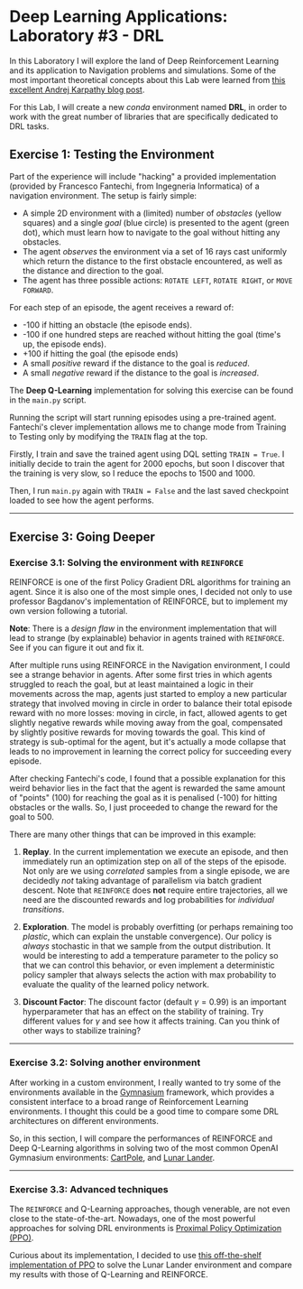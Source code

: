 # Deep Learning Applications: Laboratory #3 - DRL

In this Laboratory I will explore the land of Deep Reinforcement Learning and its application to Navigation problems and simulations. Some of the most important theoretical concepts about this Lab were learned from [this excellent Andrej Karpathy blog post](http://karpathy.github.io/2016/05/31/rl/).

For this Lab, I will create a new *conda* environment named **DRL**, in order to work with the great number of libraries that are specifically dedicated to DRL tasks.

## Exercise 1: Testing the Environment
Part of the experience will include "hacking" a provided implementation (provided by Francesco Fantechi, from Ingegneria Informatica) of a navigation environment. The setup is fairly simple:

+ A simple 2D environment with a (limited) number of *obstacles* (yellow squares) and a single *goal* (blue circle) is presented to the agent (green dot), which must learn how to navigate to the goal without hitting any obstacles.
+ The agent *observes* the environment via a set of 16 rays cast uniformly which return the distance to the first obstacle encountered, as well as the distance and direction to the goal.
+ The agent has three possible actions: `ROTATE LEFT`, `ROTATE RIGHT`, or `MOVE FORWARD`.

For each step of an episode, the agent receives a reward of:
+ -100 if hitting an obstacle (the episode ends).
+ -100 if one hundred steps are reached without hitting the goal (time's up, the episode ends).
+ +100 if hitting the goal (the episode ends)
+ A small *positive* reward if the distance to the goal is *reduced*.
+ A small *negative* reward if the distance to the goal is *increased*.

The **Deep Q-Learning** implementation for solving this exercise can be found in the `main.py` script.

Running the script will start running episodes using a pre-trained agent. Fantechi's clever implementation allows me to change mode from Training to Testing only by modifying the `TRAIN` flag at the top.

Firstly, I train and save the trained agent using DQL setting `TRAIN = True`. I initially decide to train the agent for 2000 epochs, but soon I discover that the training is very slow, so I reduce the epochs to 1500 and 1000.

Then, I run `main.py` again with `TRAIN = False` and the last saved checkpoint loaded to see how the agent performs.

---
## Exercise 3: Going Deeper

### Exercise 3.1: Solving the environment with `REINFORCE`
REINFORCE is one of the first Policy Gradient DRL algorithms for training an agent. Since it is also one of the most simple ones, I decided not only to use professor Bagdanov's implementation of REINFORCE, but to implement my own version following a tutorial.

**Note**: There is a *design flaw* in the environment implementation that will lead to strange (by explainable) behavior in agents trained with `REINFORCE`. See if you can figure it out and fix it.

After multiple runs using REINFORCE in the Navigation environment, I could see a strange behavior in agents. After some first tries in which agents struggled to reach the goal, but at least maintained a logic in their movements across the map, agents just started to employ a new particular strategy that involved moving in circle in order to balance their total episode reward with no more losses: moving in circle, in fact, allowed agents to get slightly negative rewards while moving away from the goal, compensated by slightly positive rewards for moving towards the goal. This kind of strategy is sub-optimal for the agent, but it's actually a mode collapse that leads to no improvement in learning the correct policy for succeeding every episode.

After checking Fantechi's code, I found that a possible explanation for this weird behavior lies in the fact that the agent is rewarded the same amount of "points" (100) for reaching the goal as it is penalised (-100) for hitting obstacles or the walls. So, I just proceeded to change the reward for the goal to 500.

There are many other things that can be improved in this example:

1. **Replay**. In the current implementation we execute an episode, and then immediately run an optimization step on all of the steps of the episode. Not only are we using *correlated* samples from a single episode, we are decidedly *not* taking advantage of parallelism via batch gradient descent. Note that `REINFORCE` does **not** require entire trajectories, all we need are the discounted rewards and log probabilities for *individual transitions*.

2. **Exploration**. The model is probably overfitting (or perhaps remaining too *plastic*, which can explain the unstable convergence). Our policy is *always* stochastic in that we sample from the output distribution. It would be interesting to add a temperature parameter to the policy so that we can control this behavior, or even implement a deterministic policy sampler that always selects the action with max probability to evaluate the quality of the learned policy network.

3. **Discount Factor**: The discount factor (default $\gamma = 0.99$) is an important hyperparameter that has an effect on the stability of training. Try different values for $\gamma$ and see how it affects training. Can you think of other ways to stabilize training?

---
### Exercise 3.2: Solving another environment

After working in a custom environment, I really wanted to try some of the environments available in the [Gymnasium](https://gymnasium.farama.org/) framework, which provides a consistent interface to a broad range of Reinforcement Learning environments. I thought this could be a good time to compare some DRL architectures on different environments.

So, in this section, I will compare the performances of REINFORCE and Deep Q-Learning algorithms in solving two of the most common OpenAI Gymnasium environments: [CartPole](https://gymnasium.farama.org/environments/classic_control/cart_pole/), and [Lunar Lander](https://gymnasium.farama.org/environments/box2d/lunar_lander/).

---
### Exercise 3.3: Advanced techniques 

The `REINFORCE` and Q-Learning approaches, though venerable, are not even close to the state-of-the-art. Nowadays, one of the most powerful approaches for solving DRL environments is [Proximal Policy Optimization (PPO)](https://arxiv.org/abs/1707.06347).

Curious about its implementation, I decided to use [this off-the-shelf implementation of PPO]() to solve the Lunar Lander environment and compare my results with those of Q-Learning and REINFORCE.
